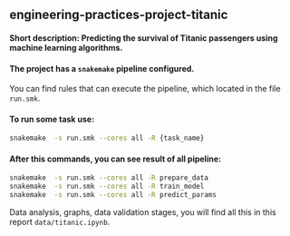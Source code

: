 ## engineering-practices-project-titanic

#### Short description: Predicting the survival of Titanic passengers using machine learning algorithms.

#### The project has a `snakemake` pipeline configured.

You can find rules that can execute the pipeline, which located in the file `run.smk`.

#### To run some task use:

```bash
snakemake  -s run.smk --cores all -R {task_name}  
```

#### After this commands, you can see result of all pipeline:

```bash
snakemake  -s run.smk --cores all -R prepare_data  
snakemake  -s run.smk --cores all -R train_model  
snakemake  -s run.smk --cores all -R predict_params  
```

Data analysis, graphs, data validation stages, you will find all this in this report `data/titanic.ipynb`.
